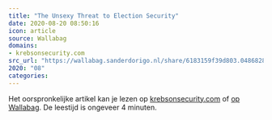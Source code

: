 ```yaml
---
title: "The Unsexy Threat to Election Security"
date: 2020-08-20 08:50:16
icon: article
source: Wallabag
domains:
- krebsonsecurity.com
src_url: "https://wallabag.sanderdorigo.nl/share/6183159f39d803.04868287"
2020: "08"
categories:
---
```

Het oorspronkelijke artikel kan je lezen op [krebsonsecurity.com](https://krebsonsecurity.com/2019/07/the-unsexy-threat-to-election-security/) of [op Wallabag](https://wallabag.sanderdorigo.nl/share/6183159f39d803.04868287). De leestijd is ongeveer 4 minuten.